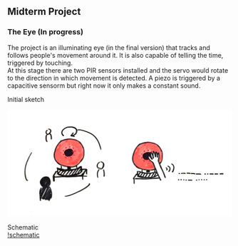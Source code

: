 ## Midterm Project

### The Eye (In progress)

The project is an illuminating eye (in the final version) that tracks and follows people's movement around it. It is also capable of telling the time, triggered by touching. </br>
At this stage there are two PIR sensors installed and the servo would rotate to the direction in which movement is detected. A piezo is triggered by a capacitive sensorm but right now it only makes a constant sound. </br>

Initial sketch </br>
<html>
  <img src="https://github.com/JinghanLuo/DigitalElectronics/blob/master/MidtermProject/images/sketch0208.jpg" />
</html>

Schematic </br>
[!schematic](DigitalElectronics/MidtermProject/images/schematic.png)
